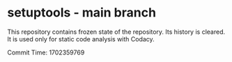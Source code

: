 # setuptools - main branch

This repository contains frozen state of the repository.
Its history is cleared. It is used only for static code
analysis with Codacy.

Commit Time: 1702359769